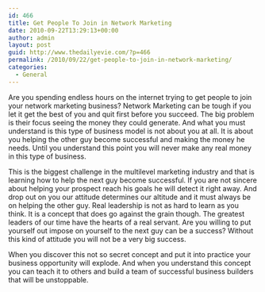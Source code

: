 ```yaml
---
id: 466
title: Get People To Join in Network Marketing
date: 2010-09-22T13:29:13+00:00
author: admin
layout: post
guid: http://www.thedailyevie.com/?p=466
permalink: /2010/09/22/get-people-to-join-in-network-marketing/
categories:
  - General
---
```

Are you spending endless hours on the internet trying to get people to join your network marketing business? Network Marketing can be tough if you let it get the best of you and quit first before you succeed. The big problem is their focus seeing the money they could generate. And what you must understand is this type of business model is not about you at all. It is about you helping the other guy become successful and making the money he needs. Until you understand this point you will never make any real money in this type of business.

This is the biggest challenge in the multilevel marketing industry and that is learning how to help the next guy become successful. If you are not sincere about helping your prospect reach his goals he will detect it right away. And drop out on you our attitude determines our altitude and it must always be on helping the other guy. Real leadership is not as hard to learn as you think. It is a concept that does go against the grain though. The greatest leaders of our time have the hearts of a real servant. Are you willing to put yourself out impose on yourself to the next guy can be a success? Without this kind of attitude you will not be a very big success.

When you discover this not so secret concept and put it into practice your business opportunity will explode. And when you understand this concept you can teach it to others and build a team of successful business builders that will be unstoppable.